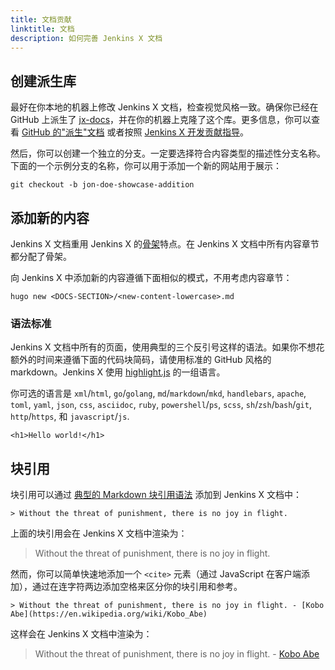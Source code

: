 ```yaml
---
title: 文档贡献
linktitle: 文档
description: 如何完善 Jenkins X 文档
---
```


## 创建派生库

最好在你本地的机器上修改 Jenkins X 文档，检查视觉风格一致。确保你已经在 GitHub 上派生了 [jx-docs](https://github.com/jenkins-x/jx-docs)，并在你的机器上克隆了这个库。更多信息，你可以查看 [GitHub 的"派生"文档][ghforking] 或者按照 [Jenkins X 开发贡献指导][hugodev]。

然后，你可以创建一个独立的分支。一定要选择符合内容类型的描述性分支名称。下面的一个示例分支的名称，你可以用于添加一个新的网站用于展示：

```
git checkout -b jon-doe-showcase-addition
```

## 添加新的内容

Jenkins X 文档重用 Jenkins X 的[骨架][archetypes]特点。在 Jenkins X 文档中所有内容章节都分配了骨架。

向 Jenkins X 中添加新的内容遵循下面相似的模式，不用考虑内容章节：

```
hugo new <DOCS-SECTION>/<new-content-lowercase>.md
```

### 语法标准

Jenkins X 文档中所有的页面，使用典型的三个反引号这样的语法。如果你不想花额外的时间来遵循下面的代码块简码，请使用标准的 GitHub 风格的 markdown。Jenkins X 使用 [highlight.js](https://highlightjs.org/) 的一组语言。

你可选的语言是 `xml`/`html`, `go`/`golang`, `md`/`markdown`/`mkd`, `handlebars`, `apache`, `toml`, `yaml`, `json`, `css`, `asciidoc`, `ruby`, `powershell`/`ps`, `scss`, `sh`/`zsh`/`bash`/`git`, `http`/`https`, 和 `javascript`/`js`.

```
<h1>Hello world!</h1>
```

## 块引用

块引用可以通过 [典型的 Markdown 块引用语法][bqsyntax] 添加到 Jenkins X 文档中：

```
> Without the threat of punishment, there is no joy in flight.
```

上面的块引用会在 Jenkins X 文档中渲染为：

> Without the threat of punishment, there is no joy in flight.

然而，你可以简单快速地添加一个 `<cite>` 元素（通过 JavaScript 在客户端添加），通过在连字符两边添加空格来区分你的块引用和参考。

```
> Without the threat of punishment, there is no joy in flight. - [Kobo Abe](https://en.wikipedia.org/wiki/Kobo_Abe)
```

这样会在 Jenkins X 文档中渲染为：

> Without the threat of punishment, there is no joy in flight. - [Kobo Abe][abe]

[abe]: https://en.wikipedia.org/wiki/Kobo_Abe
[archetypes]: /content-management/archetypes/
[bqsyntax]: https://github.com/adam-p/markdown-here/wiki/Markdown-Cheatsheet#blockquotes
[charcount]: http://www.lettercount.com/
[`docs/static/images/showcase/`]: https://github.com/jenkins-x/jx/tree/master/docs/static/images/showcase/
[ghforking]: https://help.github.com/articles/fork-a-repo/
[hugodev]: /docs/contributing/code/
[shortcodeparams]: content-management/shortcodes/#shortcodes-without-markdown
[sourceforge]: http://docutils.sourceforge.net/docs/ref/rst/directives.html#admonitions
[templating function]: /functions/
